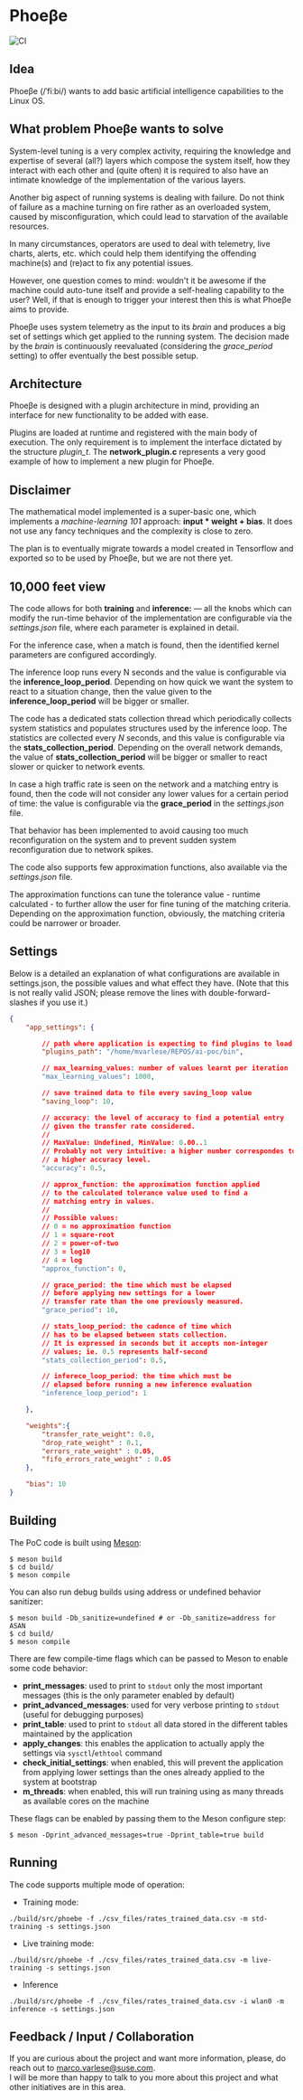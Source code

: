 # Phoeβe

![CI](https://github.com/SUSE/phoebe/workflows/CI/badge.svg)


## Idea

Phoeβe (/ˈfiːbi/) wants to add basic artificial intelligence capabilities to the Linux OS.


## What problem Phoeβe wants to solve

System-level tuning is a very complex activity, requiring the knowledge and expertise of several (all?) layers which compose
the system itself, how they interact with each other and (quite often) it is required to also have an intimate knowledge of
the implementation of the various layers.

Another big aspect of running systems is dealing with failure. Do not think of failure as a machine turning on fire rather as 
an overloaded system, caused by misconfiguration, which could lead to starvation of the available resources.

In many circumstances, operators are used to deal with telemetry, live charts, alerts, etc. which could help them identifying 
the offending machine(s) and (re)act to fix any potential issues.

However, one question comes to mind: wouldn't it be awesome if the machine could auto-tune itself and provide a self-healing 
capability to the user? Well, if that is enough to trigger your interest then this is what Phoeβe aims to provide.

Phoeβe uses system telemetry as the input to its <i>brain</i> and produces a big set of settings which get applied to the 
running system. The decision made by the <i>brain</i> is continuously reevaluated (considering the <i>grace_period</i> setting) 
to offer eventually the best possible setup.


## Architecture

Phoeβe is designed with a plugin architecture in mind, providing an interface for new functionality to be added with ease.

Plugins are loaded at runtime and registered with the main body of execution. The only requirement is to implement the interface dictated by the structure *plugin_t*. The **network_plugin.c** represents a very good example of how to implement a new plugin for Phoeβe.


## Disclaimer

The mathematical model implemented is a super-basic one, which implements a *machine-learning 101* approach:
**input * weight + bias**. It does not use any fancy techniques and the complexity is close to zero.

The plan is to eventually migrate towards a model created in Tensorflow and exported so to be used by Phoeβe, but
we are not there yet.


## 10,000 feet view

The code allows for both **training** and **inference:** — all the knobs which can
modify the run-time behavior of the implementation are configurable via the *settings.json* file,
where each parameter is explained in detail.


For the inference case, when a match is found, then the identified kernel parameters are configured accordingly.

The inference loop runs every N seconds and the value is configurable via the **inference_loop_period**.
Depending on how quick we want the system to react to a situation change, then the value given to the
**inference_loop_period** will be bigger or smaller.

The code has a dedicated stats collection thread which periodically collects system statistics and populates structures
used by the inference loop. The statistics are collected every _N_ seconds, and this value is configurable via the
**stats_collection_period**. Depending on the overall network demands, the value of
**stats_collection_period** will be bigger or smaller to react slower or quicker to network events.


In case a high traffic rate is seen on the network and a matching entry is found, then the code will not consider
any lower values for a certain period of time: the value is configurable via the **grace_period** in
the *settings.json* file.

That behavior has been implemented to avoid causing too much reconfiguration on the system and to prevent
sudden system reconfiguration due to network spikes.

The code also supports few approximation functions, also available via the *settings.json* file.

The approximation functions can tune the tolerance value - runtime calculated - to further allow the user for fine
tuning of the matching criteria. Depending on the approximation function, obviously, the matching criteria could be
narrower or broader.


## Settings

Below is a detailed an explanation of what configurations are available in settings.json, the possible values and what effect they have. (Note that this is not really valid JSON; please remove the lines with double-forward-slashes if you use it.)

```json
{
    "app_settings": {

        // path where application is expecting to find plugins to load
        "plugins_path": "/home/mvarlese/REPOS/ai-poc/bin",

        // max_learning_values: number of values learnt per iteration
        "max_learning_values": 1000,

        // save trained data to file every saving_loop value
        "saving_loop": 10,

        // accuracy: the level of accuracy to find a potential entry
        // given the transfer rate considered.
        //
        // MaxValue: Undefined, MinValue: 0.00..1
        // Probably not very intuitive: a higher number correspondes to
        // a higher accuracy level.
        "accuracy": 0.5,

        // approx_function: the approximation function applied
        // to the calculated tolerance value used to find a
        // matching entry in values.
        //
        // Possible values:
        // 0 = no approximation function
        // 1 = square-root
        // 2 = power-of-two
        // 3 = log10
        // 4 = log
        "approx_function": 0,

        // grace_period: the time which must be elapsed
        // before applying new settings for a lower
        // transfer rate than the one previously measured.
        "grace_period": 10,

        // stats_loop_period: the cadence of time which
        // has to be elapsed between stats collection.
        // It is expressed in seconds but it accepts non-integer
        // values; ie. 0.5 represents half-second
        "stats_collection_period": 0.5,

        // inferece_loop_period: the time which must be
        // elapsed before running a new inference evaluation
        "inference_loop_period": 1

    },

    "weights":{
        "transfer_rate_weight": 0.8,
        "drop_rate_weight" : 0.1,
        "errors_rate_weight" : 0.05,
        "fifo_errors_rate_weight" : 0.05
    },

    "bias": 10
}
```

## Building

The PoC code is built using [Meson](https://mesonbuild.com/):

```ShellSession
$ meson build
$ cd build/
$ meson compile
```

You can also run debug builds using address or undefined behavior sanitizer:

```ShellSession
$ meson build -Db_sanitize=undefined # or -Db_sanitize=address for ASAN
$ cd build/
$ meson compile
```

There are few compile-time flags which can be passed to Meson to enable some code behavior:

* **print_messages**: used to print to `stdout` only the most important messages (this is the only parameter enabled by default)
* **print_advanced_messages**: used for very verbose printing to `stdout` (useful for debugging purposes)
* **print_table**: used to print to `stdout` all data stored in the different tables maintained by the application
* **apply_changes**: this enables the application to actually apply the settings via `sysctl`/`ethtool` command
* **check_initial_settings**: when enabled, this will prevent the application from applying lower settings than the ones already applied to the system at bootstrap
* **m_threads**: when enabled, this will run training using as many threads as available cores on the machine

These flags can be enabled by passing them to the Meson configure step:

```ShellSession
$ meson -Dprint_advanced_messages=true -Dprint_table=true build
```


## Running
The code supports multiple mode of operation:

* Training mode:

```ShellSession
./build/src/phoebe -f ./csv_files/rates_trained_data.csv -m std-training -s settings.json
```

* Live training mode:

```ShellSession
./build/src/phoebe -f ./csv_files/rates_trained_data.csv -m live-training -s settings.json
```

* Inference
```ShellSession
./build/src/phoebe -f ./csv_files/rates_trained_data.csv -i wlan0 -m inference -s settings.json
```


## Feedback / Input / Collaboration
<p>
If you are curious about the project and want more information, please, do reach out to <a href="mailto:marco.varlese@suse.com">marco.varlese@suse.com</a>.<br>
I will be more than happy to talk to you more about this project and what other initiatives are in this area.
</p>
